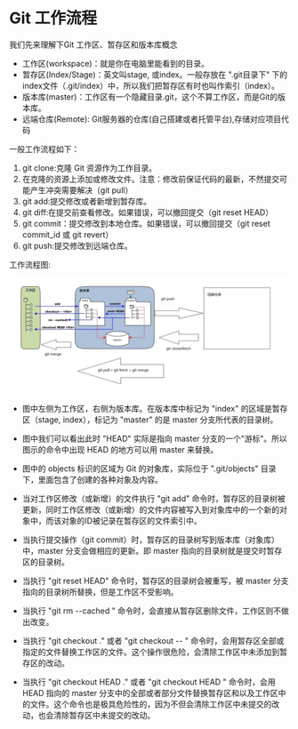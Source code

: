 # Git 工作流程


我们先来理解下Git 工作区、暂存区和版本库概念
* 工作区(workspace)：就是你在电脑里能看到的目录。
* 暂存区(Index/Stage)：英文叫stage, 或index。一般存放在 ".git目录下" 下的index文件（.git/index）中，所以我们把暂存区有时也叫作索引（index）。
* 版本库(master)：工作区有一个隐藏目录.git，这个不算工作区，而是Git的版本库。
* 远端仓库(Remote): Git服务器的仓库(自己搭建或者托管平台),存储对应项目代码

一般工作流程如下：
1) git clone:克隆 Git 资源作为工作目录。
2) 在克隆的资源上添加或修改文件。注意：修改前保证代码的最新，不然提交可能产生冲突需要解决（git pull）
3) git add:提交修改或者新增到暂存库。
4) git diff:在提交前查看修改。如果错误，可以撤回提交（git reset HEAD）
5) git commit：提交修改到本地仓库。如果错误，可以撤回提交（git reset commit_id 或 git revert）
6) git push:提交修改到远端仓库。

工作流程图:

![](image/02-00001.jpg)

* 图中左侧为工作区，右侧为版本库。在版本库中标记为 "index" 的区域是暂存区（stage, index），标记为 "master" 的是 master 分支所代表的目录树。
* 图中我们可以看出此时 "HEAD" 实际是指向 master 分支的一个"游标"。所以图示的命令中出现 HEAD 的地方可以用 master 来替换。
* 图中的 objects 标识的区域为 Git 的对象库，实际位于 ".git/objects" 目录下，里面包含了创建的各种对象及内容。

* 当对工作区修改（或新增）的文件执行 "git add" 命令时，暂存区的目录树被更新，同时工作区修改（或新增）的文件内容被写入到对象库中的一个新的对象中，而该对象的ID被记录在暂存区的文件索引中。
* 当执行提交操作（git commit）时，暂存区的目录树写到版本库（对象库）中，master 分支会做相应的更新。即 master 指向的目录树就是提交时暂存区的目录树。
* 当执行 "git reset HEAD" 命令时，暂存区的目录树会被重写，被 master 分支指向的目录树所替换，但是工作区不受影响。
* 当执行 "git rm --cached <file>" 命令时，会直接从暂存区删除文件，工作区则不做出改变。
* 当执行 "git checkout ." 或者 "git checkout -- <file>" 命令时，会用暂存区全部或指定的文件替换工作区的文件。这个操作很危险，会清除工作区中未添加到暂存区的改动。
* 当执行 "git checkout HEAD ." 或者 "git checkout HEAD <file>" 命令时，会用 HEAD 指向的 master 分支中的全部或者部分文件替换暂存区和以及工作区中的文件。这个命令也是极具危险性的，因为不但会清除工作区中未提交的改动，也会清除暂存区中未提交的改动。